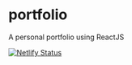# portfolio
A personal portfolio using ReactJS


[![Netlify Status](https://api.netlify.com/api/v1/badges/98bf0334-bfbe-4181-b24f-a31d89e40078/deploy-status)](https://app.netlify.com/sites/youthful-euler-147e19/deploys)
